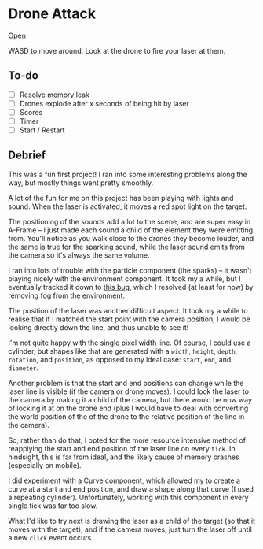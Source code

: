 # Drone Attack

[Open](https://lukecarbis.github.io/drone-attack)

WASD to move around. Look at the drone to fire your laser at them.

## To-do

- [ ] Resolve memory leak
- [ ] Drones explode after x seconds of being hit by laser
- [ ] Scores
- [ ] Timer
- [ ] Start / Restart

## Debrief

This was a fun first project! I ran into some interesting problems along the way, but mostly things went pretty smoothly.

A lot of the fun for me on this project has been playing with lights and sound. When the laser is activated, it moves a red spot light on the target.

The positioning of the sounds add a lot to the scene, and are super easy in A-Frame – I just made each sound a child of the element they were emitting from. You'll notice as you walk close to the drones they become louder, and the same is true for the sparking sound, while the laser sound emits from the camera so it's always the same volume.

I ran into lots of trouble with the particle component (the sparks) – it wasn't playing nicely with the environment component. It took my a while, but I eventually tracked it down to [this bug](https://github.com/IdeaSpaceVR/aframe-particle-system-component/issues/26), which I resolved (at least for now) by removing fog from the environment.

The position of the laser was another difficult aspect. It took my a while to realise that if I matched the start point with the camera position, I would be looking directly down the line, and thus unable to see it!

I'm not quite happy with the single pixel width line. Of course, I could use a cylinder, but shapes like that are generated with a `width`, `height`, `depth`, `rotation`, and `position`, as opposed to my ideal case: `start`, `end`, and `diameter`.

Another problem is that the start and end positions can change while the laser line is visible (if the camera or drone moves). I could lock the laser to the camera by making it a child of the camera, but there would be now way of locking it at on the drone end (plus I would have to deal with converting the world position of the of the drone to the relative position of the line in the camera).

So, rather than do that, I opted for the more resource intensive method of reapplying the start and end position of the laser line on every `tick`. In hindsight, this is far from ideal, and the likely cause of memory crashes (especially on mobile).

I did experiment with a Curve component, which allowed my to create a curve at a start and end position, and draw a shape along that curve (I used a repeating cylinder). Unfortunately, working with this component in every single tick was far too slow.

What I'd like to try next is drawing the laser as a child of the target (so that it moves with the target), and if the camera moves, just turn the laser off until a new `click` event occurs.
